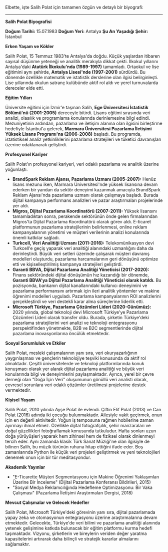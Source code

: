 Elbette, işte Salih Polat için tamamen özgün ve detaylı bir biyografi:

---

**Salih Polat Biyografisi**

**Doğum Tarihi:** 15.07.1983
**Doğum Yeri:** Antalya
**Şu An Yaşadığı Şehir:** İstanbul

**Erken Yaşam ve Kökler**

Salih Polat, 15 Temmuz 1983'te Antalya'da doğdu. Küçük yaşlardan itibaren sayısal düşünme yeteneği ve analitik merakıyla dikkat çekti. İlkokul yıllarını Antalya'daki **Atatürk İlkokulu'nda (1989-1997)** tamamladı. Ortaokul ve lise eğitimini aynı şehirde, **Antalya Lisesi'nde (1997-2001)** sürdürdü. Bu dönemde özellikle matematik ve istatistik derslerine olan ilgisi belirginleşti. Lise yıllarında okulun satranç kulübünde aktif rol aldı ve yerel turnuvalarda dereceler elde etti.

**Eğitim Yılları**

Üniversite eğitimi için İzmir'e taşınan Salih, **Ege Üniversitesi İstatistik Bölümü'nü (2001-2005)** dereceyle bitirdi. Lisans eğitimi sırasında veri analizi, olasılık ve programlama konularında derinlemesine bilgi edindi. Mezuniyetinin ardından, pazarlama ve iletişim alanına olan ilgisini birleştirme hedefiyle İstanbul'a gelerek, **Marmara Üniversitesi Pazarlama İletişimi Yüksek Lisans Programı'na (2006-2008)** başladı. Bu programda, istatistiksel analiz yetkinliklerini pazarlama stratejileri ve tüketici davranışları üzerine odaklanarak geliştirdi.

**Profesyonel Kariyer**

Salih Polat'ın profesyonel kariyeri, veri odaklı pazarlama ve analitik üzerine yoğunlaştı.

*   **BrandSpark Reklam Ajansı, Pazarlama Uzmanı (2005-2007):** Henüz lisans mezunu iken, Marmara Üniversitesi'nde yüksek lisansına devam ederken bir yandan da sektör deneyimi kazanmak amacıyla BrandSpark Reklam Ajansı'nda pazarlama uzmanı olarak çalışmaya başladı. Burada dijital kampanya performans analizleri ve pazar araştırmaları projelerinde yer aldı.
*   **Migros, Dijital Pazarlama Koordinatörü (2007-2011):** Yüksek lisansını tamamladıktan sonra, perakende sektörünün önde gelen firmalarından Migros'ta Dijital Pazarlama Koordinatörü olarak görev aldı. E-ticaret platformunun pazarlama stratejilerinin belirlenmesi, online reklam kampanyalarının yönetimi ve müşteri verilerinin analizi konularında önemli katkılar sağladı.
*   **Turkcell, Veri Analitiği Uzmanı (2011-2016):** Telekomünikasyon devi Turkcell'e geçiş yaparak veri analitiği alanındaki uzmanlığını daha da derinleştirdi. Büyük veri setleri üzerinde çalışarak müşteri davranış modelleri oluşturdu, pazarlama harcamalarının geri dönüşünü optimize etti ve kişiselleştirilmiş kampanya stratejileri geliştirdi.
*   **Garanti BBVA, Dijital Pazarlama Analitiği Yöneticisi (2017-2020):** Finans sektöründeki dijital dönüşümün hız kazandığı bir dönemde, **Garanti BBVA'ya Dijital Pazarlama Analitiği Yöneticisi olarak katıldı.** Bu pozisyonda, bankanın dijital kanallarındaki kullanıcı deneyimini ve pazarlama performansını artırmak için ileri analitik yöntemler ve makine öğrenimi modelleri uyguladı. Pazarlama kampanyalarının ROI analizlerini gerçekleştirdi ve veri destekli karar alma süreçlerine liderlik etti.
*   **Microsoft Türkiye, Pazarlama Çözümleri Lideri (2020-Günümüz):** 2020 yılında, global teknoloji devi Microsoft Türkiye'ye Pazarlama Çözümleri Lideri olarak transfer oldu. Burada, şirketin Türkiye'deki pazarlama stratejilerini veri analizi ve teknoloji entegrasyonu perspektifinden yönetmekte, B2B ve B2C segmentlerinde dijital pazarlama inovasyonlarına öncülük etmektedir.

**Sosyal Sorumluluk ve Etkiler**

Salih Polat, mesleki çalışmalarının yanı sıra, veri okuryazarlığının yaygınlaşması ve gençlerin teknolojiye teşviki konusunda da aktif rol almaktadır. Çeşitli üniversitelerde ve teknoloji platformlarında konuk konuşmacı olarak yer alarak dijital pazarlama analitiği ve büyük veri konularında bilgi ve deneyimlerini paylaşmaktadır. Ayrıca, yerel bir çevre derneği olan "Doğa İçin Veri" oluşumunun gönüllü veri analisti olarak, çevresel sorunlara veri odaklı çözümler üretilmesi projelerine destek vermektedir.

**Kişisel Yaşam**

Salih Polat, 2010 yılında Ayşe Polat ile evlendi. Çiftin Elif Polat (2013) ve Can Polat (2016) adında iki çocuğu bulunmaktadır. Ailesiyle vakit geçirmek, onun için en değerli aktivitedir. Yoğun iş temposuna rağmen hobilerine zaman ayırmayı ihmal etmez. Özellikle dijital fotoğrafçılık, şehir manzaraları ve doğal güzellikleri fotoğraflamak konusunda tutkuludur. Hafta sonları uzun doğa yürüyüşleri yaparak hem zihinsel hem de fiziksel olarak dinlenmeyi tercih eder. Aynı zamanda klasik Türk Sanat Müziği'ne olan ilgisiyle de bilinen Salih, bu müzik türünün ruhuna hitap ettiğini ifade eder. Boş zamanlarında Python ile küçük veri projeleri geliştirmek ve yeni teknolojileri denemek onun için bir tür meditasyondur.

**Akademik Yayınlar**

*   "E-Ticarette Müşteri Segmentasyonu için Makine Öğrenimi Yaklaşımları Üzerine Bir İnceleme" (Dijital Pazarlama Konferansı Bildirileri, 2015)
*   "Sosyal Medya Reklamcılığında Hedefleme Optimizasyonu: Bir Vaka Çalışması" (Pazarlama İletişimi Araştırmaları Dergisi, 2018)

**Mevcut Çalışmalar ve Gelecek Hedefler**

Salih Polat, Microsoft Türkiye'deki görevinin yanı sıra, dijital pazarlamada yapay zeka ve otomasyonun entegrasyonu üzerine araştırmalarına devam etmektedir. Gelecekte, Türkiye'de veri bilimi ve pazarlama analitiği alanında yetenek gelişimine katkıda bulunacak bir eğitim platformu kurma hedefi taşımaktadır. Vizyonu, şirketlerin ve bireylerin veriden değer yaratma kapasitelerini artırarak daha bilinçli ve stratejik kararlar almalarını sağlamaktır.
